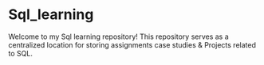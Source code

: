 # Sql_learning
Welcome to my Sql learning  repository! This repository serves as a centralized location for storing assignments case studies & Projects related to SQL. 
